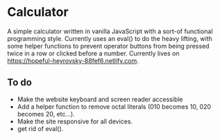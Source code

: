 # Calculator

A simple calculator written in vanilla JavaScript with a sort-of functional programming style. Currently uses an eval() to do the heavy lifting, with some helper functions to prevent operator buttons from being pressed twice in a row or clicked before a number. Currently lives on https://hopeful-heyrovsky-88fef6.netlify.com.

## To do

- Make the website keyboard and screen reader accessible
- Add a helper function to remove octal literals (010 becomes 10, 020 becomes 20, etc...).
- Make the site responsive for all devices.
- get rid of eval().
